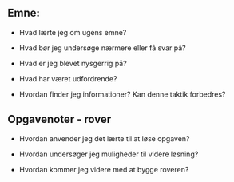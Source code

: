 ## Emne:

* Hvad lærte jeg om ugens emne?

* Hvad bør jeg undersøge nærmere eller få svar på?

* Hvad er jeg blevet nysgerrig på?

* Hvad har været udfordrende?

* Hvordan finder jeg informationer? Kan denne taktik forbedres?

## Opgavenoter - rover

* Hvordan anvender jeg det lærte til at løse opgaven?

* Hvordan undersøger jeg muligheder til videre løsning?

* Hvordan kommer jeg videre med at bygge roveren?